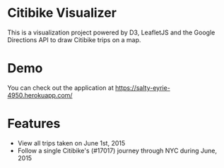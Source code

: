 # Citibike Visualizer

This is a visualization project powered by D3, LeafletJS and the Google Directions API to draw Citibike trips on a map. 

# Demo
You can check out the application at https://salty-eyrie-4950.herokuapp.com/

# Features
* View all trips taken on June 1st, 2015
* Follow a single Citibike's (#17017) journey through NYC during June, 2015
